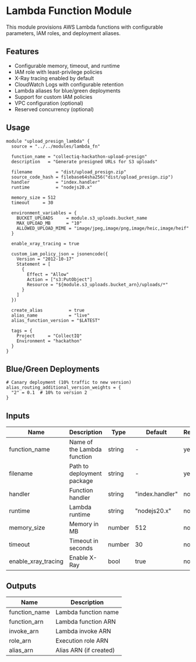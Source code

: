 # Lambda Function Module

This module provisions AWS Lambda functions with configurable parameters, IAM roles, and deployment aliases.

## Features

- Configurable memory, timeout, and runtime
- IAM role with least-privilege policies
- X-Ray tracing enabled by default
- CloudWatch Logs with configurable retention
- Lambda aliases for blue/green deployments
- Support for custom IAM policies
- VPC configuration (optional)
- Reserved concurrency (optional)

## Usage

```hcl
module "upload_presign_lambda" {
  source = "../../modules/lambda_fn"

  function_name = "collectiq-hackathon-upload-presign"
  description   = "Generate presigned URLs for S3 uploads"

  filename         = "dist/upload_presign.zip"
  source_code_hash = filebase64sha256("dist/upload_presign.zip")
  handler          = "index.handler"
  runtime          = "nodejs20.x"

  memory_size = 512
  timeout     = 30

  environment_variables = {
    BUCKET_UPLOADS     = module.s3_uploads.bucket_name
    MAX_UPLOAD_MB      = "10"
    ALLOWED_UPLOAD_MIME = "image/jpeg,image/png,image/heic,image/heif"
  }

  enable_xray_tracing = true

  custom_iam_policy_json = jsonencode({
    Version = "2012-10-17"
    Statement = [
      {
        Effect = "Allow"
        Action = ["s3:PutObject"]
        Resource = "${module.s3_uploads.bucket_arn}/uploads/*"
      }
    ]
  })

  create_alias          = true
  alias_name            = "live"
  alias_function_version = "$LATEST"

  tags = {
    Project     = "CollectIQ"
    Environment = "hackathon"
  }
}
```

## Blue/Green Deployments

```hcl
# Canary deployment (10% traffic to new version)
alias_routing_additional_version_weights = {
  "2" = 0.1  # 10% to version 2
}
```

## Inputs

| Name                | Description                 | Type   | Default         | Required |
| ------------------- | --------------------------- | ------ | --------------- | -------- |
| function_name       | Name of the Lambda function | string | -               | yes      |
| filename            | Path to deployment package  | string | -               | yes      |
| handler             | Function handler            | string | "index.handler" | no       |
| runtime             | Lambda runtime              | string | "nodejs20.x"    | no       |
| memory_size         | Memory in MB                | number | 512             | no       |
| timeout             | Timeout in seconds          | number | 30              | no       |
| enable_xray_tracing | Enable X-Ray                | bool   | true            | no       |

## Outputs

| Name          | Description            |
| ------------- | ---------------------- |
| function_name | Lambda function name   |
| function_arn  | Lambda function ARN    |
| invoke_arn    | Lambda invoke ARN      |
| role_arn      | Execution role ARN     |
| alias_arn     | Alias ARN (if created) |
